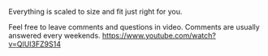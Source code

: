Everything is scaled to size and fit just right for you. 

Feel free to leave comments and questions in video. Comments are usually answered every weekends. 
https://www.youtube.com/watch?v=QlUI3FZ9S14
